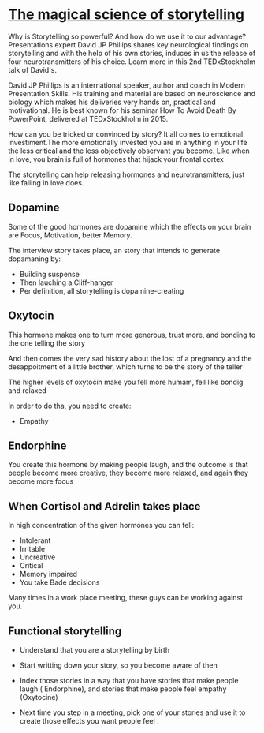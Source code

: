 # [The magical science of storytelling](https://www.youtube.com/watch?v=Nj-hdQMa3uA&ab_channel=TEDxTalks)

Why is Storytelling so powerful? And how do we use it to our advantage? Presentations expert David JP Phillips shares key neurological findings on storytelling and with the help of his own stories, induces in us the release of four neurotransmitters of his choice. Learn more in this 2nd TEDxStockholm talk of David's.

David JP Phillips is an international speaker, author and coach in Modern Presentation Skills. His training and material are based on neuroscience and biology which makes his deliveries very hands on, practical and motivational. He is best known for his seminar How To Avoid Death By PowerPoint, delivered at TEDxStockholm in 2015.

How can you be tricked or convinced by story? It all comes to emotional investiment.The more emotionally invested you are in anything in your life the less critical and the less objectively observant you become. Like when in love, you brain is full of hormones that hijack your frontal cortex

The storytelling can help releasing hormones and neurotransmitters, just like falling in love does. 

## Dopamine

Some of the good hormones are dopamine which the effects on your brain are Focus, Motivation, better Memory.

The interview story takes place, an story that intends to generate dopamaning by:

* Building suspense
* Then lauching a Cliff-hanger
* Per definition, all storytelling is dopamine-creating

## Oxytocin

This hormone makes one to turn more generous, trust more, and bonding to the one telling the story

And then comes the very sad history about the lost of a pregnancy and the desappoitment of a little brother, which turns to be the story of the teller

The higher levels of oxytocin make you fell more humam, fell like bondig and relaxed

In order to do tha, you need to create:

* Empathy

## Endorphine

You create this hormone by making people laugh, and the outcome is that people become more creative, they become more relaxed, and again they become more focus

## When Cortisol and Adrelin takes place

In high concentration of the given hormones you can fell:

* Intolerant
* Irritable
* Uncreative
* Critical
* Memory impaired
* You take Bade decisions

Many times in a work place meeting, these guys can be working against you. 

## Functional storytelling 

* Understand that you are a storytelling by birth
* Start writting down your story, so you become aware of then
* Index those stories in a way that you have stories that make people laugh ( Endorphine), and stories that make people feel empathy (Oxytocine)

* Next time you step in a meeting, pick one of your stories and use it to create those effects you want people feel .
